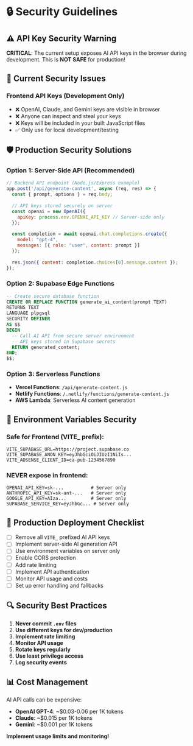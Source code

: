 # 🔒 Security Guidelines

## ⚠️ API Key Security Warning

**CRITICAL**: The current setup exposes AI API keys in the browser during development. This is **NOT SAFE** for production!

## 🚨 Current Security Issues

### Frontend API Keys (Development Only)
- ❌ OpenAI, Claude, and Gemini keys are visible in browser
- ❌ Anyone can inspect and steal your keys
- ❌ Keys will be included in your built JavaScript files
- ✅ Only use for local development/testing

## 🛡️ Production Security Solutions

### Option 1: Server-Side API (Recommended)
```javascript
// Backend API endpoint (Node.js/Express example)
app.post('/api/generate-content', async (req, res) => {
  const { prompt, options } = req.body;
  
  // API keys stored securely on server
  const openai = new OpenAI({
    apiKey: process.env.OPENAI_API_KEY // Server-side only
  });
  
  const completion = await openai.chat.completions.create({
    model: "gpt-4",
    messages: [{ role: "user", content: prompt }]
  });
  
  res.json({ content: completion.choices[0].message.content });
});
```

### Option 2: Supabase Edge Functions
```sql
-- Create secure database function
CREATE OR REPLACE FUNCTION generate_ai_content(prompt TEXT)
RETURNS TEXT
LANGUAGE plpgsql
SECURITY DEFINER
AS $$
BEGIN
  -- Call AI API from secure server environment
  -- API keys stored in Supabase secrets
  RETURN generated_content;
END;
$$;
```

### Option 3: Serverless Functions
- **Vercel Functions**: `/api/generate-content.js`
- **Netlify Functions**: `/.netlify/functions/generate-content.js`
- **AWS Lambda**: Serverless AI content generation

## 🔐 Environment Variables Security

### Safe for Frontend (VITE_ prefix):
```env
VITE_SUPABASE_URL=https://project.supabase.co
VITE_SUPABASE_ANON_KEY=eyJhbGciOiJIUzI1NiIs...
VITE_ADSENSE_CLIENT_ID=ca-pub-1234567890
```

### NEVER expose in frontend:
```env
OPENAI_API_KEY=sk-...          # Server only
ANTHROPIC_API_KEY=sk-ant-...   # Server only
GOOGLE_API_KEY=AIza...         # Server only
SUPABASE_SERVICE_KEY=eyJhbGc... # Server only
```

## 🚀 Production Deployment Checklist

- [ ] Remove all `VITE_` prefixed AI API keys
- [ ] Implement server-side AI generation API
- [ ] Use environment variables on server only
- [ ] Enable CORS protection
- [ ] Add rate limiting
- [ ] Implement API authentication
- [ ] Monitor API usage and costs
- [ ] Set up error handling and fallbacks

## 🔍 Security Best Practices

1. **Never commit `.env` files**
2. **Use different keys for dev/production**
3. **Implement rate limiting**
4. **Monitor API usage**
5. **Rotate keys regularly**
6. **Use least privilege access**
7. **Log security events**

## 📊 Cost Management

AI API calls can be expensive:
- **OpenAI GPT-4**: ~$0.03-0.06 per 1K tokens
- **Claude**: ~$0.015 per 1K tokens  
- **Gemini**: ~$0.001 per 1K tokens

**Implement usage limits and monitoring!**